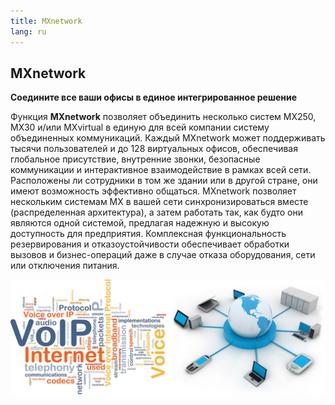 ```yaml
---
title: MXnetwork
lang: ru
---
```

## MXnetwork

**Соедините все ваши офисы в единое интегрированное решение**

Функция **MXnetwork** позволяет объединить несколько систем MX250, MX30 и/или MXvirtual в единую для всей компании систему объединенных коммуникаций. Каждый MXnetwork может поддерживать тысячи пользователей и до 128 виртуальных офисов, обеспечивая глобальное присутствие, внутренние звонки, безопасные коммуникации и интерактивное взаимодействие в рамках всей сети. Расположены ли сотрудники в том же здании или в другой стране, они имеют возможность эффективно общаться. MXnetwork позволяет нескольким системам MX в вашей сети синхронизироваться вместе (распределенная архитектура), а затем работать так, как будто они являются одной системой, предлагая надежную и высокую доступность для предприятия. Комплексная функциональность резервирования и отказоустойчивости обеспечивает обработки вызовов и бизнес-операций даже в случае отказа оборудования, сети или отключения питания.

![](mxnetwork.jpg)
